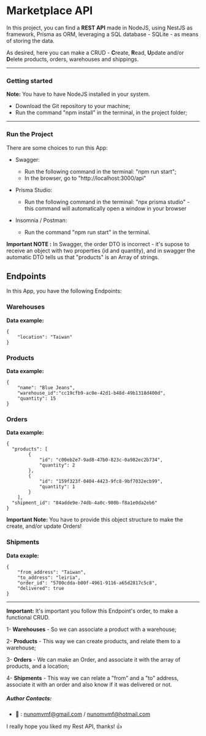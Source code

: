 # Marketplace API

In this project, you can find a **REST API** made in NodeJS, using NestJS as framework, Prisma as ORM, leveraging a SQL database - SQLite - as means of storing the data.

As desired, here you can make a CRUD - **C**reate, **R**ead, **U**pdate and/or **D**elete products, orders, warehouses and shippings.

---

### Getting started

**Note:** You have to have NodeJS installed in your system.

- Download the Git repository to your machine;
- Run the command "npm install" in the terminal, in the project folder;

---

### Run the Project

There are some choices to run this App:

- Swagger:

  - Run the following command in the terminal: "npm run start";
  - In the browser, go to "http://localhost:3000/api"

- Prisma Studio:

  - Run the following command in the terminal: "npx prisma studio" - this command will automatically open a window in your browser

- Insomnia / Postman:
  - Run the command "npm run start" in the terminal.

**Important NOTE :** In Swagger, the order DTO is incorrect - it's supose to receive an object with two properties (id and quantity), and in swagger the automatic DTO tells us that "products" is an Array of strings.

## Endpoints

In this App, you have the following Endpoints:

### Warehouses

**Data example:**

```
{
    "location": "Taiwan"
}
```

### Products

**Data example:**

```
{
	"name": "Blue Jeans",
	"warehouse_id":"cc19cfb9-ac0e-42d1-b48d-49b1318d400d",
	"quantity": 15
}
```

### Orders

**Data example:**

```
{
  "products": [
        {
            "id": "c00eb2e7-9ad8-47b0-823c-0a982ec2b734",
            "quantity": 2
        },
        {
            "id": "159f323f-0404-4423-9fc8-9bf7032ecb99",
            "quantity": 1
        }
	],
  "shipment_id": "84adde9e-74db-4a0c-980b-f8a1e0da2eb6"
}
```

**Important Note:** You have to provide this object structure to make the create, and/or update Orders!

### Shipments

**Data exaple:**

```
{
    "from_address": "Taiwan",
    "to_address": "leiria",
    "order_id": "5700cdda-b00f-4961-9116-a65d2817c5c8",
    "delivered": true
}
```

---

**Important:** It's important you follow this Endpoint's order, to make a functional CRUD.

1- **Warehouses** - So we can associate a product with a warehouse;

2- **Products** - This way we can create products, and relate them to a warehouse;

3- **Orders** - We can make an Order, and associate it with the array of products, and a location;

4- **Shipments** - This way we can relate a "from" and a "to" address, associate it with an order and also know if it was delivered or not.

##### Author Contacts:

- :e-mail: : nunomvmf@gmail.com / nunomvmf@hotmail.com

I really hope you liked my Rest API, thanks! :thumbsup:
